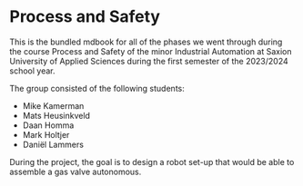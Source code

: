 # Process and Safety

This is the bundled mdbook for all of the phases we went through during the course Process and Safety of the minor Industrial Automation at Saxion University of Applied Sciences during the first semester of the 2023/2024 school year.

The group consisted of the following students:
- Mike Kamerman
- Mats Heusinkveld
- Daan Homma
- Mark Holtjer
- Daniël Lammers

During the project, the goal is to design a robot set-up that would be able to assemble a gas valve autonomous.
